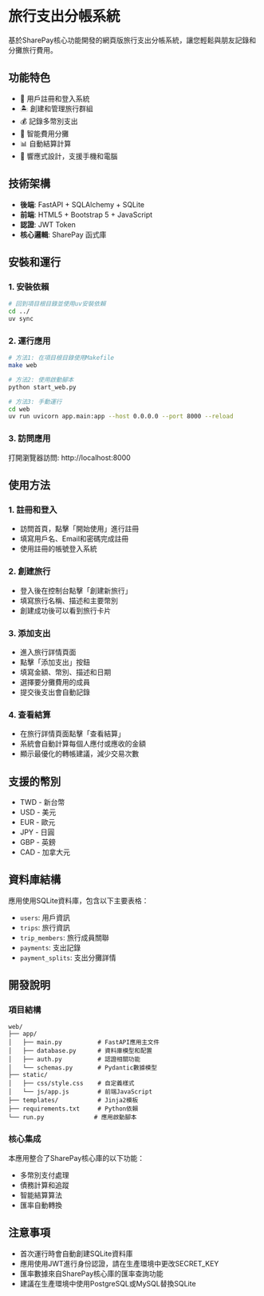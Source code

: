 # 旅行支出分帳系統

基於SharePay核心功能開發的網頁版旅行支出分帳系統，讓您輕鬆與朋友記錄和分攤旅行費用。

## 功能特色

- 🔐 用戶註冊和登入系統
- 🏝️ 創建和管理旅行群組
- 💰 記錄多幣別支出
- 👥 智能費用分攤
- 📊 自動結算計算
- 📱 響應式設計，支援手機和電腦

## 技術架構

- **後端**: FastAPI + SQLAlchemy + SQLite
- **前端**: HTML5 + Bootstrap 5 + JavaScript
- **認證**: JWT Token
- **核心邏輯**: SharePay 函式庫

## 安裝和運行

### 1. 安裝依賴

```bash
# 回到項目根目錄並使用uv安裝依賴
cd ../
uv sync
```

### 2. 運行應用

```bash
# 方法1: 在項目根目錄使用Makefile
make web

# 方法2: 使用啟動腳本
python start_web.py

# 方法3: 手動運行
cd web
uv run uvicorn app.main:app --host 0.0.0.0 --port 8000 --reload
```

### 3. 訪問應用

打開瀏覽器訪問: http://localhost:8000

## 使用方法

### 1. 註冊和登入
- 訪問首頁，點擊「開始使用」進行註冊
- 填寫用戶名、Email和密碼完成註冊
- 使用註冊的帳號登入系統

### 2. 創建旅行
- 登入後在控制台點擊「創建新旅行」
- 填寫旅行名稱、描述和主要幣別
- 創建成功後可以看到旅行卡片

### 3. 添加支出
- 進入旅行詳情頁面
- 點擊「添加支出」按鈕
- 填寫金額、幣別、描述和日期
- 選擇要分攤費用的成員
- 提交後支出會自動記錄

### 4. 查看結算
- 在旅行詳情頁面點擊「查看結算」
- 系統會自動計算每個人應付或應收的金額
- 顯示最優化的轉帳建議，減少交易次數

## 支援的幣別

- TWD - 新台幣
- USD - 美元  
- EUR - 歐元
- JPY - 日圓
- GBP - 英鎊
- CAD - 加拿大元

## 資料庫結構

應用使用SQLite資料庫，包含以下主要表格：

- `users`: 用戶資訊
- `trips`: 旅行資訊
- `trip_members`: 旅行成員關聯
- `payments`: 支出記錄
- `payment_splits`: 支出分攤詳情

## 開發說明

### 項目結構

```
web/
├── app/
│   ├── main.py          # FastAPI應用主文件
│   ├── database.py      # 資料庫模型和配置
│   ├── auth.py          # 認證相關功能
│   └── schemas.py       # Pydantic數據模型
├── static/
│   ├── css/style.css    # 自定義樣式
│   └── js/app.js        # 前端JavaScript
├── templates/           # Jinja2模板
├── requirements.txt     # Python依賴
└── run.py              # 應用啟動腳本
```

### 核心集成

本應用整合了SharePay核心庫的以下功能：
- 多幣別支付處理
- 債務計算和追蹤
- 智能結算算法
- 匯率自動轉換

## 注意事項

- 首次運行時會自動創建SQLite資料庫
- 應用使用JWT進行身份認證，請在生產環境中更改SECRET_KEY
- 匯率數據來自SharePay核心庫的匯率查詢功能
- 建議在生產環境中使用PostgreSQL或MySQL替換SQLite